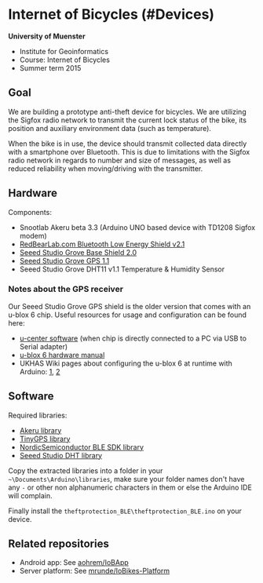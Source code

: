 # Internet of Bicycles (#Devices)

**University of Muenster**

* Institute for Geoinformatics
* Course: Internet of Bicycles
* Summer term 2015 

## Goal

We are building a prototype anti-theft device for bicycles. We are utilizing the Sigfox radio network to transmit the current lock status of the bike, its position and auxiliary environment data (such as temperature).

When the bike is in use, the device should transmit collected data directly with a smartphone over Bluetooth. This is due to limitations with the Sigfox radio network in regards to number and size of messages, as well as reduced reliability when moving/driving with the transmitter.

## Hardware

Components:
* Snootlab Akeru beta 3.3 (Arduino UNO based device with TD1208 Sigfox modem)
* [RedBearLab.com Bluetooth Low Energy Shield v2.1](http://redbearlab.com/bleshield/)
* [Seeed Studio Grove Base Shield 2.0](http://www.seeedstudio.com/wiki/Grove_-_Base_shield_v2)
* [Seeed Studio Grove GPS 1.1](http://www.seeedstudio.com/wiki/Grove_-_GPS)
* Seeed Studio Grove DHT11 v1.1 Temperature & Humidity Sensor

### Notes about the GPS receiver

Our Seeed Studio Grove GPS shield is the older version that comes with an u-blox 6 chip. Useful resources for usage and configuration can be found here:

* [u-center software](https://www.u-blox.com/de/evaluation-tools-a-software/u-center/u-center.html) (when chip is directly connected to a PC via USB to Serial adapter)
* [u-blox 6 hardware manual](http://www.u-blox.com/images/downloads/Product_Docs/u-blox6_ReceiverDescriptionProtocolSpec_(GPS.G6-SW-10018).pdf)
* UKHAS Wiki pages about configuring the u-blox 6 at runtime with Arduino: [1](https://ukhas.org.uk/guides:ublox6), [2](https://ukhas.org.uk/guides:ublox_psm)

## Software

Required libraries:
* [Akeru library](http://snoot.it/akerulib)
* [TinyGPS library](https://github.com/mikalhart/TinyGPS/releases)
* [NordicSemiconductor BLE SDK library](https://github.com/NordicSemiconductor/ble-sdk-arduino)
* [Seeed Studio DHT library](https://github.com/Seeed-Studio/Grove_Temperature_And_Humidity_Sensor)

Copy the extracted libraries into a folder in your ```~\Documents\Arduino\libraries```, make sure your folder names don't have any ```-``` or other non alphanumeric characters in them or else the Arduino IDE will complain.

Finally install the ```theftprotection_BLE\theftprotection_BLE.ino``` on your device.

## Related repositories

* Android app: See [aohrem/IoBApp](https://github.com/aohrem/IoBApp)
* Server platform: See [mrunde/IoBikes-Platform](https://github.com/mrunde/IoBikes-Platform)
